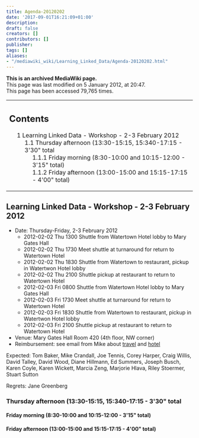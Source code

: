 ```yaml
---
title: Agenda-20120202
date: '2017-09-01T16:21:09+01:00'
description: 
draft: false
creators: []
contributors: []
publisher: 
tags: []
aliases:
- "/mediawiki_wiki/Learning_Linked_Data/Agenda-20120202.html"
---
```


 **This is an archived MediaWiki page.**  
This page was last modified on 5 January 2012, at 20:47.  
This page has been accessed 79,765 times.

<table id="toc" class="toc">
  <tr>
    <td>
      <div id="toctitle">
        <h2>Contents</h2>
      </div>
      <ul>
        <li class="toclevel-1 tocsection-1">
          <a href="#Learning_Linked_Data_-_Workshop_-_2-3_February_2012"><span class="tocnumber">1</span> <span class="toctext">Learning Linked Data - Workshop - 2-3 February 2012</span></a>
          <ul>
            <li class="toclevel-2 tocsection-2">
              <a href="#Thursday_afternoon_.2813:30-15:15.2C_15:340-17:15_-_3.2730.22_total"><span class="tocnumber">1.1</span> <span class="toctext">Thursday afternoon (13:30-15:15, 15:340-17:15 - 3'30" total</span></a>
              <ul>
                <li class="toclevel-3 tocsection-3"><a href="#Friday_morning_.288:30-10:00_and_10:15-12:00_-_3.2715.22_total.29"><span class="tocnumber">1.1.1</span> <span class="toctext">Friday morning (8:30-10:00 and 10:15-12:00 - 3'15" total)</span></a></li>
                <li class="toclevel-3 tocsection-4"><a href="#Friday_afternoon_.2813:00-15:00_and_15:15-17:15_-_4.2700.22_total.29"><span class="tocnumber">1.1.2</span> <span class="toctext">Friday afternoon (13:00-15:00 and 15:15-17:15 - 4'00" total)</span></a></li>
              </ul>
            </li>
          </ul>
        </li>
      </ul>
    </td>
  </tr>
</table>

## Learning Linked Data - Workshop - 2-3 February 2012 

- Date: Thursday-Friday, 2-3 February 2012
  - 2012-02-02 Thu 1300 Shuttle from Watertown Hotel lobby to Mary Gates Hall
  - 2012-02-02 Thu 1730 Meet shuttle at turnaround for return to Watertown Hotel
  - 2012-02-02 Thu 1830 Shuttle from Watertown to restaurant, pickup in Watertwon Hotel lobby
  - 2012-02-02 Thu 2100 Shuttle pickup at restaurant to return to Watertown Hotel
  - 2012-02-03 Fri 0800 Shuttle from Watertown Hotel lobby to Mary Gates Hall
  - 2012-02-03 Fri 1730 Meet shuttle at turnaround for return to Watertown Hotel
  - 2012-02-03 Fri 1830 Shuttle from Watertown to restaurant, pickup in Watertwon Hotel lobby
  - 2012-02-03 Fri 2100 Shuttle pickup at restaurant to return to Watertown Hotel
- Venue: Mary Gates Hall Room 420 (4th floor, NW corner)
- Reimbursement: see email from Mike about [travel](http://dublincore.org/pipermail/learninglinkeddata/2011-November/000007.html) and [hotel](http://dublincore.org/pipermail/learninglinkeddata/2011-November/000009.html)

Expected: Tom Baker, Mike Crandall, Joe Tennis, Corey Harper, Craig Willis, David Talley, David Wood, Diane Hillmann, Ed Summers, Joseph Busch, Karen Coyle, Karen Wickett, Marcia Zeng, Marjorie Hlava, Riley Stoermer, Stuart Sutton

Regrets: Jane Greenberg

### Thursday afternoon (13:30-15:15, 15:340-17:15 - 3'30" total

#### Friday morning (8:30-10:00 and 10:15-12:00 - 3'15" total) 

#### Friday afternoon (13:00-15:00 and 15:15-17:15 - 4'00" total) 

